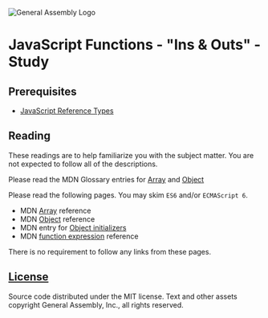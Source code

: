 ![General Assembly Logo](http://i.imgur.com/ke8USTq.png)

# JavaScript Functions - "Ins & Outs" - Study

## Prerequisites

- [JavaScript Reference Types](https://github.com/ga-wdi-boston/js-reference-types)

## Reading

These readings are to help familiarize you with the subject matter.  You are not expected to follow all of the descriptions.

Please read the MDN Glossary entries for [Array](https://developer.mozilla.org/en-US/docs/Glossary/array) and [Object](https://developer.mozilla.org/en-US/docs/Glossary/Object)

Please read the following pages. You may skim `ES6` and/or `ECMAScript 6`.

- MDN [Array](https://developer.mozilla.org/en-US/docs/Web/JavaScript/Reference/Global_Objects/Array) reference
- MDN [Object](https://developer.mozilla.org/en-US/docs/Web/JavaScript/Reference/Global_Objects/Object) reference
- MDN entry for [Object initializers](https://developer.mozilla.org/en-US/docs/Web/JavaScript/Reference/Operators/Object_initializer)
- MDN [function expression](https://developer.mozilla.org/en-US/docs/Web/JavaScript/Reference/Operators/function) reference

 There is no requirement to follow any links from these pages.

## [License](LICENSE)

Source code distributed under the MIT license. Text and other assets copyright
General Assembly, Inc., all rights reserved.
